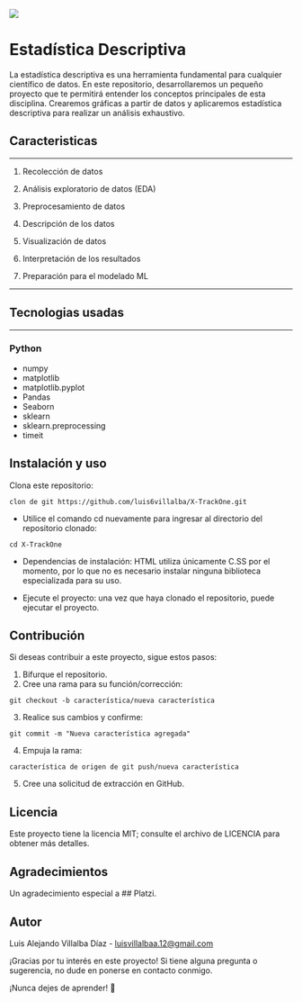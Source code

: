 ![](https://estadistica2015et.weebly.com/uploads/5/2/9/7/52975741/2085580.png?313)

# Estadística Descriptiva

La estadística descriptiva es una herramienta fundamental para cualquier científico de datos. En este repositorio, desarrollaremos un pequeño proyecto que te permitirá entender los conceptos principales de esta disciplina. Crearemos gráficas a partir de datos y aplicaremos estadística descriptiva para realizar un análisis exhaustivo.

## Caracteristicas

------

1. Recolección de datos

2. Análisis exploratorio de datos (EDA)

3. Preprocesamiento de datos

4. Descripción de los datos

5. Visualización de datos

6. Interpretación de los resultados

7. Preparación para el modelado ML

------

## Tecnologias usadas

------

### Python

- numpy
- matplotlib
- matplotlib.pyplot
- Pandas
- Seaborn
- sklearn
- sklearn.preprocessing
- timeit

## Instalación y uso

Clona este repositorio:

```golpecito
clon de git https://github.com/luis6villalba/X-TrackOne.git
```

- Utilice el comando cd nuevamente para ingresar al directorio del repositorio clonado:

```golpecito
cd X-TrackOne
```

- Dependencias de instalación: HTML utiliza únicamente C.SS por el momento, por lo que no es necesario instalar ninguna biblioteca especializada para su uso.

- Ejecute el proyecto: una vez que haya clonado el repositorio, puede ejecutar el proyecto.

## Contribución

Si deseas contribuir a este proyecto, sigue estos pasos:

1. Bifurque el repositorio.
2. Cree una rama para su función/corrección:

```golpecito
git checkout -b característica/nueva característica
```

3. Realice sus cambios y confirme:

```golpecito
git commit -m "Nueva característica agregada"
```

4. Empuja la rama:

```golpecito
característica de origen de git push/nueva característica
```

5. Cree una solicitud de extracción en GitHub.

## Licencia

Este proyecto tiene la licencia MIT; consulte el archivo de LICENCIA para obtener más detalles.

## Agradecimientos

Un agradecimiento especial a ## Platzi.

## Autor

Luis Alejando Villalba Díaz - luisvillalbaa.12@gmail.com

¡Gracias por tu interés en este proyecto! Si tiene alguna pregunta o sugerencia, no dude en ponerse en contacto conmigo.

¡Nunca dejes de aprender! 🚀